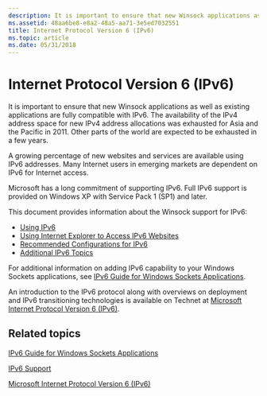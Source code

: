 ```yaml
---
description: It is important to ensure that new Winsock applications as well as existing applications are fully compatible with IPv6.
ms.assetid: 48aa6be8-e8a2-48a5-aa71-3e5ed7032551
title: Internet Protocol Version 6 (IPv6)
ms.topic: article
ms.date: 05/31/2018
---
```


# Internet Protocol Version 6 (IPv6)

It is important to ensure that new Winsock applications as well as existing applications are fully compatible with IPv6. The availability of the IPv4 address space for new IPv4 address allocations was exhausted for Asia and the Pacific in 2011. Other parts of the world are expected to be exhausted in a few years.

A growing percentage of new websites and services are available using IPv6 addresses. Many Internet users in emerging markets are dependent on IPv6 for Internet access.

Microsoft has a long commitment of supporting IPv6. Full IPv6 support is provided on Windows XP with Service Pack 1 (SP1) and later.

This document provides information about the Winsock support for IPv6:

-   [Using IPv6](using-ipv6-2.md)
-   [Using Internet Explorer to Access IPv6 Websites](using-internet-explorer-to-access-ipv6-web-sites-2.md)
-   [Recommended Configurations for IPv6](recommended-configurations-2.md)
-   [Additional IPv6 Topics](additional-topics-2.md)

For additional information on adding IPv6 capability to your Windows Sockets applications, see [IPv6 Guide for Windows Sockets Applications](ipv6-guide-for-windows-sockets-applications-2.md).

An introduction to the IPv6 protocol along with overviews on deployment and IPv6 transitioning technologies is available on Technet at [Microsoft Internet Protocol Version 6 (IPv6)](/previous-versions/windows/it-pro/windows-server-2008-R2-and-2008/dd379473(v=ws.10)).

## Related topics

<dl> <dt>

[IPv6 Guide for Windows Sockets Applications](ipv6-guide-for-windows-sockets-applications-2.md)
</dt> <dt>

[IPv6 Support](ipv6-support-2.md)
</dt> <dt>

[Microsoft Internet Protocol Version 6 (IPv6)](/previous-versions/windows/it-pro/windows-server-2008-R2-and-2008/dd379473(v=ws.10))
</dt> </dl>

